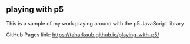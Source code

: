 ## playing with p5

This is a sample of my work playing around with the p5 JavaScript library

GitHub Pages link: https://taharkaub.github.io/playing-with-p5/

